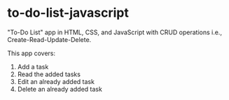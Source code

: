 # to-do-list-javascript
"To-Do List" app in HTML, CSS, and JavaScript with CRUD operations i.e., Create-Read-Update-Delete.

This app covers:
1. Add a task
2. Read the added tasks
3. Edit an already added task
4. Delete an already added task
